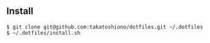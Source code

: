 ## Install

```
$ git clone git@github.com:takatoshiono/dotfiles.git ~/.dotfiles
$ ~/.dotfiles/install.sh
```

